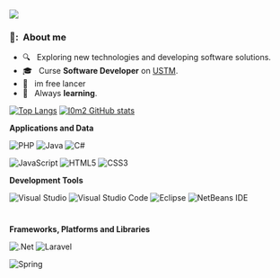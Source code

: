 ###
![](https://komarev.com/ghpvc/?username=l0m2&color=006bed)


<h3> 👨: &nbsp;About me </h3>

- 🔍 &nbsp; Exploring new technologies and developing software solutions.
- 🎓 &nbsp; Curse  **Software Developer** on <a href="[link da sua faculdade](https://ustm.ac.mz/index.php/en)">USTM</a>.
- 💼 &nbsp; im free lancer
- 🌱 &nbsp;  Always  **learning**.


[![Top Langs](https://github-readme-stats.vercel.app/api/top-langs/?username=l0m2&show_icons=true&theme=radical)](https://github.com/anuraghazra/github-readme-stats)
[![l0m2 GitHub stats](https://github-readme-stats.vercel.app/api?username=l0m2&show_icons=true&theme=radical)](https://github.com/anuraghazra/github-readme-stats)

**Applications and Data**

  ![PHP](https://img.shields.io/badge/PHP-777BB4?style=for-the-badge&logo=php&logoColor=white)
  ![Java](https://img.shields.io/badge/Java-ED8B00?style=for-the-badge&logo=java&logoColor=white) 
    ![C#](https://img.shields.io/badge/C%23-239120?style=for-the-badge&logo=csharp&logoColor=white)


    
  ![JavaScript](https://img.shields.io/badge/javascript-%23323330.svg?style=for-the-badge&logo=javascript&logoColor=%23F7DF1E)
![HTML5](https://img.shields.io/badge/html5-%23E34F26.svg?style=for-the-badge&logo=html5&logoColor=white)
![CSS3](https://img.shields.io/badge/css3-%231572B6.svg?style=for-the-badge&logo=css3&logoColor=white)
  
 
 
**Development Tools**

  ![Visual Studio](https://img.shields.io/badge/Visual%20Studio-5C2D91.svg?style=for-the-badge&logo=visual-studio&logoColor=white)
  ![Visual Studio Code](https://img.shields.io/badge/-Visual%20Studio%20Code-333333?style=flat&logo=visual-studio-code&logoColor=007ACC)
  ![Eclipse](https://img.shields.io/badge/-Eclipse-333333?style=flat&logo=eclipse-ide&logoColor=2C2255)
![NetBeans IDE](https://img.shields.io/badge/NetBeansIDE-1B6AC6.svg?style=for-the-badge&logo=apache-netbeans-ide&logoColor=white)
#


 **Frameworks, Platforms and Libraries**

  ![.Net](https://img.shields.io/badge/.NET-5C2D91?style=for-the-badge&logo=.net&logoColor=white)
 ![Laravel](https://img.shields.io/badge/Laravel-FF2D20?style=for-the-badge&logo=laravel&logoColor=white)

  ![Spring](https://img.shields.io/badge/spring-%236DB33F.svg?style=for-the-badge&logo=spring&logoColor=white)
   





 


